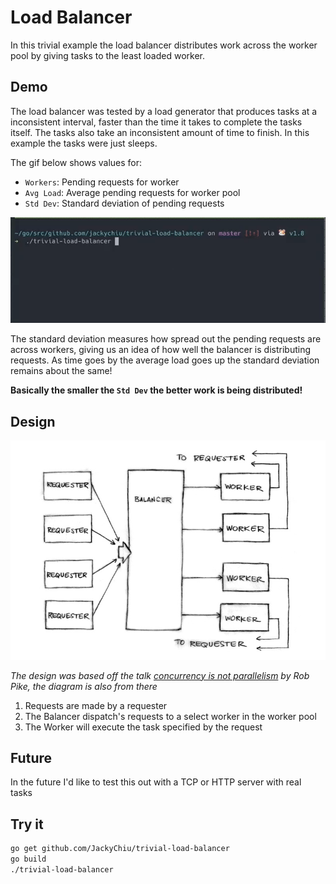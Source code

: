 # Load Balancer
In this trivial example the load balancer distributes work across the worker pool by giving tasks to the least loaded worker.

## Demo
The load balancer was tested by a load generator that produces tasks at a inconsistent interval, faster than the time it takes to complete the tasks itself. 
The tasks also take an inconsistent amount of time to finish.
In this example the tasks were just sleeps.

The gif below shows values for:
- `Workers`: Pending requests for worker
- `Avg Load`: Average pending requests for worker pool
- `Std Dev`: Standard deviation of pending requests

![gif](.github/lb.gif)

The standard deviation measures how spread out the pending requests are across workers, giving us an idea of how well the balancer is distributing requests.
As time goes by the average load goes up the standard deviation remains about the same!

**Basically the smaller the `Std Dev` the better work is being distributed!**

## Design
![diagram](.github/lb.png)

*The design was based off the talk [concurrency is not parallelism](https://www.youtube.com/watch?v=cN_DpYBzKso) by Rob Pike, the diagram is also from there*

1. Requests are made by a requester
1. The Balancer dispatch's requests to a select worker in the worker pool
1. The Worker will execute the task specified by the request 

## Future
In the future I'd like to test this out with a TCP or HTTP server with real tasks

## Try it
```bash
go get github.com/JackyChiu/trivial-load-balancer
go build
./trivial-load-balancer
```
